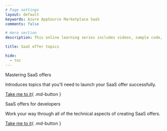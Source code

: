 ```yaml
---
# Page settings
layout: default
keywords: Azure AppSource Marketplace SaaS
comments: false

# Hero section
description: This online learning series includes videos, sample code, and hands-on labs meant to speed your time to publishing your custom SaaS offer on the Microsoft marketplace. If you are building a SaaS offer for the marketplace this learning series is for you.

title: SaaS offer topics

hide:
  - toc
---
```


<div class="sub-page-tile" markdown="1">
  <span class="linkless-heading">Mastering SaaS offers</span>
  
  Introduces topics that you'll need to launch your SaaS offer successfully.

[Take me to it](/Mastering-the-Marketplace/saas/general-topics){ .md-button }
</div>


<div class="sub-page-tile" markdown="1">
  <span class="linkless-heading">SaaS offers for developers</span>
  
  Work your way through all of the technical aspects of creating SaaS offers.

[Take me to it](/Mastering-the-Marketplace/saas/dev){ .md-button }
</div>